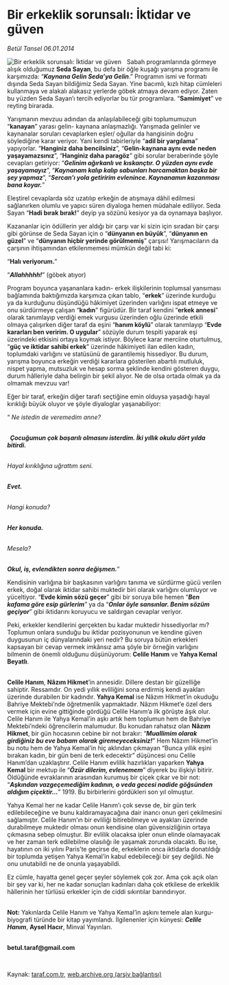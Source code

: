 # Bir erkeklik sorunsalı: İktidar ve güven

*Betül Tansel 06.01.2014*

<div class="yazi"><img align="left" alt="Bir erkeklik sorunsalı: İktidar ve güven" border="0" src="http://www.taraf.com.tr/fotoraflar/makaleler/bir-erkeklik-sorunsali-iktidar-ve-guven_9823_orijinal.jpg" style="border-right-width:10px; border-color:#FFFFFF"/><p>Sabah programlarında görmeye alışık olduğumuz <b>Seda Sayan</b>, bu defa bir öğle kuşağı yarışma programı ile karşımızda: “<b><i>Kaynana Gelin Seda’ya Gelin</i></b>.” Programın ismi ve formatı dışında Seda Sayan bildiğimiz Seda Sayan. Yine bacımlı, kızlı hitap cümleleri kullanmaya ve alakalı alakasız yerlerde göbek atmaya devam ediyor. Zaten bu yüzden Seda Sayan’ı tercih ediyorlar bu tür programlara. “<b>Samimiyet</b>” ve reyting birarada.</p>
<p>Yarışmanın mevzuu adından da anlaşılabileceği gibi toplumumuzun “<b>kanayan</b>” yarası gelin- kaynana anlaşmazlığı. Yarışmada gelinler ve kaynanalar soruları cevaplarken eşler/ oğullar da hangisinin doğru söylediğine karar veriyor. Yani kendi tabirleriyle “<b>adil bir yargılama</b>” yapıyorlar. “<b>Hanginiz daha bencilsiniz</b>”, “<b>Gelin-kaynana aynı evde neden yaşayamazsınız</b>”, “<b>Hanginiz daha paragöz</b>” gibi sorular beraberinde şöyle cevapları getiriyor: “<b><i>Gelinim ağırkanlı ve kıskançtır. O yüzden aynı evde yaşayamayız</i></b>”, “<b><i>Kaynanam kalıp kalıp sabunları harcamaktan başka bir şey yapmaz</i></b>”, “<b><i>Sercan’ı yola getiririm evlenince. Kaynanamın kazanması bana koyar.</i></b>”</p>
<p>Eleştirel cevaplarda söz uzatılıp erkeğin de atışmaya dâhil edilmesi sağlanırken olumlu ve yapıcı süren diyaloga hemen müdahale ediliyor. Seda Sayan “<b>Hadi bırak bırak!</b>” deyip ya sözünü kesiyor ya da oynamaya başlıyor.</p>
<p>Kazananlar için ödüllerin yer aldığı bir çarşı var ki sizin için sıradan bir çarşı gibi görünse de Seda Sayan için o “<b>dünyanın en büyük</b>”, “<b>dünyanın en güzel</b>” ve “<b>dünyanın hiçbir yerinde görülmemiş</b>” çarşısı! Yarışmacıların da çarşının ihtişamından etkilenmemesi mümkün değil tabi ki:</p>
<p> “<b>Halı veriyorum.</b>”</p>
<p> “<b><i>Allahhhhh!</i></b>” (göbek atıyor)</p>
<p>Program boyunca yaşananlara kadın- erkek ilişkilerinin toplumsal yansıması bağlamında baktığımızda karşımıza çıkan tablo, “<b>erkek</b>” üzerinde kurduğu ya da kurduğunu düşündüğü hâkimiyet üzerinden varlığını ispat etmeye ve onu sürdürmeye çalışan “<b>kadın</b>” figürüdür. Bir taraf kendini “<b>erkek annesi</b>” olarak tanımlayıp verdiği emek vurgusu üzerinden oğlu üzerinde etkili olmaya çalışırken diğer taraf da eşini “<b>hanım köylü</b>” olarak tanımlayıp “<b>Evde kararları ben veririm. O uygular</b>” sözüyle durum tespiti yaparak eşi üzerindeki etkisini ortaya koymak istiyor. Böylece karar merciine oturtulmuş, “<b>güç ve iktidar sahibi erkek</b>” üzerinde hâkimiyeti ilan edilen kadın, toplumdaki varlığını ve statüsünü de garantilemiş hissediyor. Bu durum, yarışma boyunca erkeğin verdiği kararlara gösterilen abartılı mutluluk, nispet yapma, mutsuzluk ve hesap sorma şeklinde kendini gösteren duygu, durum hâlleriyle daha belirgin bir şekil alıyor. Ne de olsa ortada olmak ya da olmamak mevzuu var!</p>
<p>Eğer bir taraf, erkeğin diğer tarafı seçtiğine emin olduysa yaşadığı hayal kırıklığı büyük oluyor ve şöyle diyaloglar yaşanabiliyor:</p>
<p>“<i> Ne istedin de veremedim anne?</i></p>
<p><b><i><br/>  Çocuğumun çok başarılı olmasını isterdim. İki yıllık okulu dört yılda bitirdi.</i></b></p>
<p><i><br/> Hayal kırıklığına uğrattım seni.</i></p>
<p><b><i><br/> Evet.</i></b></p>
<p><i><br/> Hangi konuda?</i></p>
<p><b><i><br/> Her konuda.</i></b></p>
<p><i><br/> Mesela?</i></p>
<p><b><i><br/> Okul, iş, evlendikten sonra değişmen.</i></b>”</p>
<p>Kendisinin varlığına bir başkasının varlığını tanıma ve sürdürme gücü verilen erkek, doğal olarak iktidar sahibi muktedir biri olarak varlığını olumluyor ve yüceltiyor. “<b>Evde kimin sözü geçer</b>” gibi bir soruya bile hemen “<b><i>Ben kafama göre esip gürlerim</i></b>” ya da “<b><i>Onlar öyle sansınlar. Benim sözüm geçiyor</i></b>” gibi iktidarını koruyucu ve saldırgan cevaplar veriyor.</p>
<p>Peki, erkekler kendilerini gerçekten bu kadar muktedir hissediyorlar mı? Toplumun onlara sunduğu bu iktidar pozisyonunun ve kendine güven duygusunun iç dünyalarındaki yeri nedir? Bu soruya bütün erkekleri kapsayan bir cevap vermek imkânsız ama şöyle bir örneğin varlığını bilmenin de önemli olduğunu düşünüyorum: <b>Celile Hanım</b> ve <b>Yahya Kemal Beyatlı</b>.</p>
<p><b><br/>Celile Hanım</b>, <b>Nâzım Hikmet</b>’in annesidir. Dillere destan bir güzelliğe sahiptir. Ressamdır. On yedi yıllık evliliğini sona erdirmiş kendi ayakları üzerinde durabilen bir kadındır. <b>Yahya Kemal</b> ise Nâzım Hikmet’in okuduğu Bahriye Mektebi’nde öğretmenlik yapmaktadır. Nâzım Hikmet’e özel ders vermek için evine gittiğinde gördüğü Celile Hanım’a ilk görüşte âşık olur. Celile Hanım ile Yahya Kemal’in aşkı artık hem toplumun hem de Bahriye Mektebi’ndeki öğrencilerin malumudur. Bu konudan rahatsız olan <b>Nâzım Hikmet</b>, bir gün hocasının cebine bir not bırakır: “<b><i>Muallimim olarak girdiğiniz bu eve babam olarak giremeyeceksiniz!</i></b>” Hem Nâzım Hikmet’in bu notu hem de Yahya Kemal’in hiç aklından çıkmayan “Bunca yıllık eşini bırakan kadın, bir gün beni de terk edecektir” düşüncesi onu Celile Hanım’dan uzaklaştırır. Celile Hanım evlilik hazırlıkları yaparken <b>Yahya Kemal</b> bir mektup ile “<b><i>Özür dilerim, evlenemem</i></b>” diyerek bu ilişkiyi bitirir. Öldüğünde evraklarının arasından kurumuş bir çiçek çıkar ve bir not: “<b><i>Aşkından vazgeçemediğim kadının, o veda gecesi nadide göğsünden aldığım çiçektir...</i></b>” 1919. Bu birbirlerini gördükleri son yıl olmuştur.</p>
<p>Yahya Kemal her ne kadar Celile Hanım’ı çok sevse de, bir gün terk edilebileceğine ve bunu kaldıramayacağına dair inancı onun geri çekilmesini sağlamıştır. Celile Hanım’ın bir evliliği bitirebilmeye ve ayakları üzerinde durabilmeye muktedir olması onun kendisine olan güvensizliğinin ortaya çıkmasına sebep olmuştur. Bir evlilik olacaksa ipler onun elinde olamayacak ve her zaman terk edilebilme olasılığı ile yaşamak zorunda olacaktı. Bu ise, hayatının on iki yılını Paris’te geçirse de, erkeklerin onca iktidarla donatıldığı bir toplumda yetişen Yahya Kemal’in kabul edebileceği bir şey değildi. Ne onu unutabildi ne de onunla yaşayabildi.</p>
<p>Ez cümle, hayatta genel geçer şeyler söylemek çok zor. Ama çok açık olan bir şey var ki, her ne kadar sonuçları kadınları daha çok etkilese de erkeklik hâllerinin her türlüsü erkekler için de ciddi sıkıntılar barındırıyor. </p>
<p><b><br/>Not:</b> Yakınlarda Celile Hanım ve Yahya Kemal’in aşkını temele alan kurgu-biyografi türünde bir kitap yayımlandı. İlgilenenler için künyesi: <b><i>Celile Hanım</i></b>, <b>Aysel Hacır</b>, Minval Yayınları. </p><b>
<p><br/>betul.taraf@gmail.com</p>
<p></p></b> 
</div>

Kaynak: [taraf.com.tr](http://www.taraf.com.tr:80/betul-tansel/makale-bir-erkeklik-sorunsali-iktidar-ve-guven.htm), [web.archive.org (arşiv bağlantısı)](http://web.archive.org/web/20140107192917/http://www.taraf.com.tr:80/betul-tansel/makale-bir-erkeklik-sorunsali-iktidar-ve-guven.htm)
